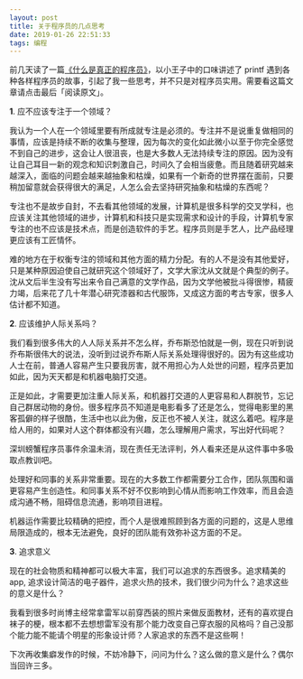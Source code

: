 ```yaml
---
layout: post
title: 关于程序员的几点思考
date: 2019-01-26 22:51:33
tags: 编程
---
```


前几天读了一篇[《什么是真正的程序员》](https://www.cnblogs.com/xueweihan/p/5220513.html?pageName=tab_recommend#undefined)，以小王子中的口味讲述了 printf 遇到各种各样程序员的故事，引起了我一些思考，并不只是对程序员实用。需要看这篇文章请点击最后「阅读原文」。

**1**. 应不应该专注于一个领域？

我认为一个人在一个领域里要有所成就专注是必须的。专注并不是说重复做相同的事情，应该是持续不断的收集与整理，因为每次的变化如此微小以至于你完全感觉不到自己的进步，这会让人很沮丧，也是大多数人无法持续专注的原因。因为没有让自己耳目一新的观念和知识刺激自己，时间久了会相当疲惫。而且随着研究越来越深入，面临的问题会越来越抽象和枯燥，如果有一个新奇的世界摆在面前，只要稍加留意就会获得很大的满足，人怎么会去坚持研究抽象和枯燥的东西呢？

专注也不是故步自封，不去看其他领域的发展，计算机是很多科学的交叉学科，也应该关注其他领域的进步，计算机和科技只是实现需求和设计的手段，计算机专家专注的也不应该是技术点，而是创造软件的手艺。程序员则是手艺人，比产品经理更应该有工匠情怀。

难的地方在于权衡专注的领域和其他方面的精力分配。有的人不是没有其他爱好，只是某种原因迫使自己就研究这个领域好了，文学大家沈从文就是个典型的例子。沈从文后半生没有写出来令自己满意的文学作品，因为文学他被批斗得很惨，精疲力竭，后来花了几十年潜心研究漆器和古代服饰，又成这方面的考古专家，很多人估计都不知道。

**2**. 应该维护人际关系吗？

我们看到很多伟大的人人际关系并不怎么样，乔布斯恐怕就是一例，现在只听到说乔布斯很伟大的说法，没听到过说乔布斯人际关系处理得很好的。因为有这些成功人士在前，普通人容易产生只要我厉害，就不用担心为人处世的问题，程序员更加如此，因为天天都是和机器电脑打交道。

正是如此，才需要更加注重人际关系，和机器打交道的人更容易和人群脱节，忘记自己群居动物的身份。很多程序员不知道是电影看多了还是怎么，觉得电影里的黑客孤僻的样子很酷，生活中也以此为傲，反正也不被人关注，就这么着吧。程序是给人用的，如果对人这个群体都没有兴趣，怎么理解用户需求，写出好代码呢？

深圳螃蟹程序员事件余温未消，现在责任无法评判，外人看来还是从这件事中多吸取点教训吧。

处理好和同事的关系非常重要。现在的大多数工作都需要分工合作，团队氛围和谐更容易产生创造性。和同事关系不好不仅影响到心情从而影响工作效率，而且会造成沟通不畅，阻碍信息流通，影响项目进程。

机器运作需要比较精确的把控，而个人是很难照顾到各方面的问题的，这是人思维局限造成的，根本无法避免，良好的团队能有效弥补这方面的不足。

**3**. 追求意义

现在的社会物质和精神都可以极大丰富，我们可以追求的东西很多。追求精美的 app, 追求设计简洁的电子器件，追求火热的技术，我们很少问为什么？追求这些的意义是什么？

我看到很多时尚博主经常拿雷军以前穿西装的照片来做反面教材，还有的喜欢提白袜子的梗，根本都不去想想雷军没有那个能力改变自己穿衣服的风格吗？自己没那个能力能不能请个明星的形象设计师？人家追求的东西不是这些啊！

下次再收集癖发作的时候，不妨冷静下，问问为什么？这么做的意义是什么？偶尔当回许三多。



